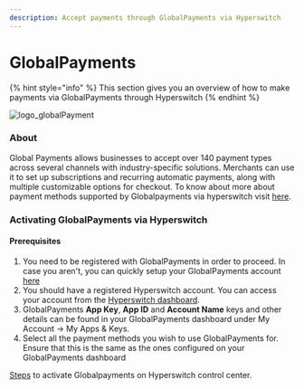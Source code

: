 ```yaml
---
description: Accept payments through GlobalPayments via Hyperswitch
---
```


# GlobalPayments

{% hint style="info" %}
This section gives you an overview of how to make payments via GlobalPayments through Hyperswitch
{% endhint %}

![logo\_globalPayment](https://hyperswitchpay.com/icons/homePageIcons/logos/GlobalPaymentsLogo.svg)

### About

Global Payments allows businesses to accept over 140 payment types across several channels with industry-specific solutions. Merchants can use it to set up subscriptions and recurring automatic payments, along with multiple customizable options for checkout. To know about more about payment methods supported by Globalpayments via hyperswitch visit [here](https://hyperswitchpay.com/pm-list).

### Activating GlobalPayments via Hyperswitch

#### Prerequisites

1. You need to be registered with GlobalPayments in order to proceed. In case you aren't, you can quickly setup your GlobalPayments account [here](https://www.globalpayments.com/en-ap)
2. You should have a registered Hyperswitch account. You can access your account from the [Hyperswitch dashboard](https://app.hyperswitchpay.com/register).
3. GlobalPayments **App Key**, **App ID** and **Account Name** keys and other details can be found in your GlobalPayments dashboard under My Account -> My Apps & Keys.
4. Select all the payment methods you wish to use GlobalPayments for. Ensure that this is the same as the ones configured on your GlobalPayments dashboard

[Steps](https://docs.hyperswitchpay.com/hyperswitch-cloud/connectors/activate-connector-on-hyperswitch) to activate Globalpayments on Hyperswitch control center.
